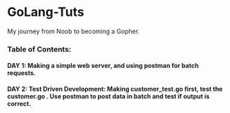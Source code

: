 # GoLang-Tuts
My journey from Noob to becoming a Gopher.

### Table of Contents:
#### DAY 1: Making a simple web server, and using postman for batch requests.
#### DAY 2: Test Driven Development: Making customer_test.go first, test the customer.go . Use postman to post data in batch and test if output is correct.
